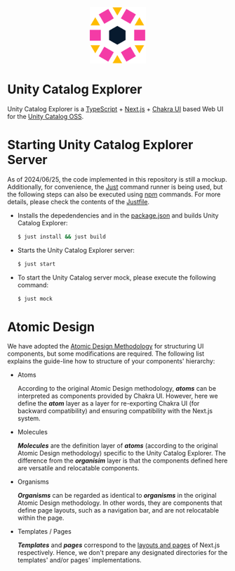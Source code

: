 <p align="center">
  <img height="128" width="128" src="/docs/logo.svg">
</p>

Unity Catalog Explorer
==============================

Unity Catalog Explorer is a [TypeScript](https://www.typescriptlang.org/) + [Next.js](https://nextjs.org/) + 
[Chakra UI](https://v2.chakra-ui.com/) based Web UI for the [Unity Catalog OSS](https://www.unitycatalog.io/).

Starting Unity Catalog Explorer Server
==============================

As of 2024/06/25, the code implemented in this repository is still a mockup. Additionally, for convenience,
the [Just](https://github.com/casey/just) command runner is being used, but the following steps can also be 
executed using [npm](https://www.npmjs.com/) commands. For more details, please check the contents of the 
[Justfile](/Justfile).

 - Installs the depedendencies and in the [package.json](/package.json) and builds Unity Catalog Explorer:

	```bash
	$ just install && just build
	```

 - Starts the Unity Catalog Explorer server:

	```bash
	$ just start
	```

 - To start the Unity Catalog server mock, please execute the following command:

	```bash
	$ just mock
	```

Atomic Design
==============================

We have adopted the [Atomic Design Methodology](https://atomicdesign.bradfrost.com/) for structuring UI components, 
but some modifications are required. The following list explains the guide-line how to structure of your 
components' hierarchy:

 - Atoms

	According to the original Atomic Design methodology, ***atoms*** can be interpreted as components provided by
	Chakra UI. However, here we define the ***atom*** layer as a layer for re-exporting Chakra UI (for backward
	compatibility) and ensuring compatibility with the Next.js system.

 - Molecules

	***Molecules*** are the definition layer of ***atoms*** (according to the original Atomic Design methodology)
	specific to the Unity Catalog Explorer. The difference from the ***organisim*** layer is that the components
	defined here are versatile and relocatable components.

 - Organisms

	***Organisms*** can be regarded as identical to ***organisms*** in the original Atomic Design methodology.
	In other words, they are components that define page layouts, such as a navigation bar, and are not
	relocatable within the page.

 - Templates / Pages

	***Templates*** and ***pages*** correspond to the [layouts and pages](https://nextjs.org/docs/pages/building-your-application/routing/pages-and-layouts) of Next.js respectively.
	Hence, we don't prepare any designated directories for the templates' and/or pages' implementations.
